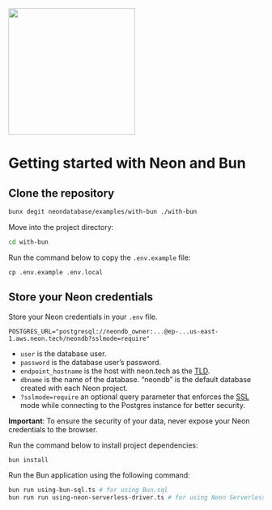 <img width="250px" src="https://neon.tech/brand/neon-logo-dark-color.svg" />

# Getting started with Neon and Bun

## Clone the repository

```bash
bunx degit neondatabase/examples/with-bun ./with-bun
```

Move into the project directory:

```bash
cd with-bun
```

Run the command below to copy the `.env.example` file:

```
cp .env.example .env.local
```

## Store your Neon credentials

Store your Neon credentials in your `.env` file.

```
POSTGRES_URL="postgresql://neondb_owner:...@ep-...us-east-1.aws.neon.tech/neondb?sslmode=require"
```

- `user` is the database user.
- `password` is the database user’s password.
- `endpoint_hostname` is the host with neon.tech as the [TLD](https://www.cloudflare.com/en-gb/learning/dns/top-level-domain/).
- `dbname` is the name of the database. “neondb” is the default database created with each Neon project.
- `?sslmode=require` an optional query parameter that enforces the [SSL](https://www.cloudflare.com/en-gb/learning/ssl/what-is-ssl/) mode while connecting to the Postgres instance for better security.

**Important**: To ensure the security of your data, never expose your Neon credentials to the browser.

Run the command below to install project dependencies:

```bash
bun install
```

Run the Bun application using the following command:

```bash
bun run using-bun-sql.ts # for using Bun.sql
bun run run using-neon-serverless-driver.ts # for using Neon Serverless Driver
```
